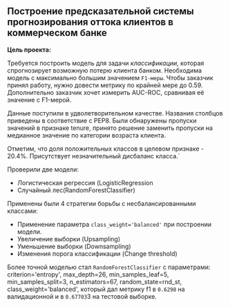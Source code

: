 ## Построение предсказательной системы прогнозирования оттока клиентов в коммерческом банке

 **Цель проекта:**

  Требуется построить модель для задачи *классификации*, которая спрогнозирует возможную потерю клиента банком. Необходима модель с максимально большим значением `F1-меры`. Чтобы заказчик принял работу, нужно довести метрику по крайней мере до 0.59. Дополнительно заказчик хочет измерить AUC-ROC, сравнивая её значение с F1-мерой.

  Данные поступили в удволетворительном качестве. Названия столбцов приведены в соответствие с PEP8. Были обнаружены пропуски значений в признаке tenure, принято решение заменить пропуски на медианное значение по категории возраста клиента.

Отметим, что доля положительных классов в целевом признаке - 20.4%. Присутствует незначительный дисбаланс класса.`

Проверили две модели:
 * Логистическая регрессия (LogisticRegression
 * Случайный лес(RandomForestClassifier)

Применены были 4 стратегии борьбы с несбалансированными классами:
   - Применение параметра `class_weight='balanced'` при построении модели.
   - Увеличение выборки (Upsampling)
   - Уменьшение выборки (Downsampling)
   - Изменения порога классификации (Change threshold)

Более точной моделью стал `RandomForestClassifier` с параметрами: criterion='entropy', max_depth=26, min_samples_leaf=5,
min_samples_split=3, n_estimators=67, random_state=rnd_st, class_weight='balanced', который дал метрику f1 в `0.6298` на валидационной и в `0.67703`3 на тестовой выборке.

